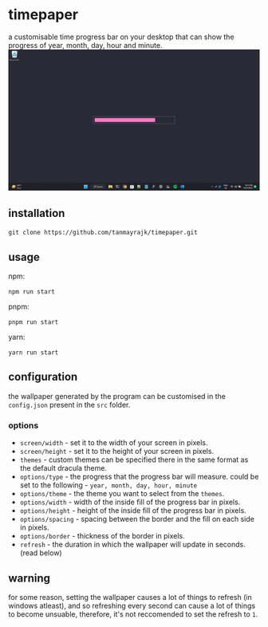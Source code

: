 # timepaper

a customisable time progress bar on your desktop that can show the progress of year, month, day, hour and minute.
![screenshot](screenshot.png)

## installation

```
git clone https://github.com/tanmayrajk/timepaper.git
```

## usage

npm:

```
npm run start
```

pnpm:

```
pnpm run start
```

yarn:

```
yarn run start
```

## configuration

the wallpaper generated by the program can be customised in the `config.json` present in the `src` folder.

### options

-   `screen/width` - set it to the width of your screen in pixels.
-   `screen/height` - set it to the height of your screen in pixels.
-   `themes` - custom themes can be specified there in the same format as the default dracula theme.
-   `options/type` - the progress that the progress bar will measure. could be set to the following - `year, month, day, hour, minute`
-   `options/theme` - the theme you want to select from the `themes`.
-   `options/width` - width of the inside fill of the progress bar in pixels.
-   `options/height` - height of the inside fill of the progress bar in pixels.
-   `options/spacing` - spacing between the border and the fill on each side in pixels.
-   `options/border` - thickness of the border in pixels.
-   `refresh` - the duration in which the wallpaper will update in seconds. (read below)

## warning

for some reason, setting the wallpaper causes a lot of things to refresh (in windows atleast), and so refreshing every second can cause a lot of things to become unsuable, therefore, it's not reccomended to set the refresh to `1`.
